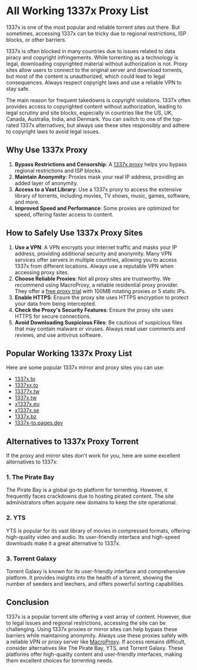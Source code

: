# All Working 1337x Proxy List

1337x is one of the most popular and reliable torrent sites out there. But sometimes, accessing 1337x can be tricky due to regional restrictions, ISP blocks, or other barriers.

1337x is often blocked in many countries due to issues related to data piracy and copyright infringements. While torrenting as a technology is legal, downloading copyrighted material without authorization is not. Proxy sites allow users to connect to the original server and download torrents, but most of the content is unauthorized, which could lead to legal consequences. Always respect copyright laws and use a reliable VPN to stay safe.

The main reason for frequent takedowns is copyright violations. 1337x often provides access to copyrighted content without authorization, leading to legal scrutiny and site blocks, especially in countries like the US, UK, Canada, Australia, India, and Denmark. You can switch to one of the top-rated 1337x alternatives, but always use these sites responsibly and adhere to copyright laws to avoid legal issues.

## Why Use 1337x Proxy

1. **Bypass Restrictions and Censorship**: A [1337x proxy](https://www.macroproxy.com/blog/1337x-proxy) helps you bypass regional restrictions and ISP blocks.
2. **Maintain Anonymity**: Proxies mask your real IP address, providing an added layer of anonymity.
3. **Access to a Vast Library**: Use a 1337x proxy to access the extensive library of torrents, including movies, TV shows, music, games, software, and more.
4. **Improved Speed and Performance**: Some proxies are optimized for speed, offering faster access to content.

## How to Safely Use 1337x Proxy Sites

1. **Use a VPN**: A VPN encrypts your internet traffic and masks your IP address, providing additional security and anonymity. Many VPN services offer servers in multiple countries, allowing you to access 1337x from different locations. Always use a reputable VPN when accessing proxy sites.
2. **Choose Reliable Proxies**: Not all proxy sites are trustworthy. We recommend using MacroProxy, a reliable residential proxy provider. They offer a [free proxy trial](https://www.macroproxy.com/blog/free-proxy-trial) with 100MB rotating proxies or 5 static IPs.
3. **Enable HTTPS**: Ensure the proxy site uses HTTPS encryption to protect your data from being intercepted.
4. **Check the Proxy's Security Features**: Ensure the proxy site uses HTTPS for secure connections.
5. **Avoid Downloading Suspicious Files**: Be cautious of suspicious files that may contain malware or viruses. Always read user comments and reviews, and use antivirus software.

## Popular Working 1337x Proxy List

Here are some popular 1337x mirror and proxy sites you can use:

- [1337x.to](https://1337x.to/)
- [1337xx.to](https://www.1337xx.to/)
- [13377x.tw](https://www.13377x.tw/)
- [1337x.tw](https://www.1337x.tw/)
- [x1337x.eu](https://x1337x.eu/)
- [x1337x.se](https://x1337x.se/)
- [1337x.bz](https://1337x.bz/)
- [1337x-to.pages.dev](https://1337x-to.pages.dev/)

## Alternatives to 1337x Proxy Torrent

If the proxy and mirror sites don't work for you, here are some excellent alternatives to 1337x:

### 1. The Pirate Bay
The Pirate Bay is a global go-to platform for torrenting. However, it frequently faces crackdowns due to hosting pirated content. The site administrators often acquire new domains to keep the site operational.

### 2. YTS
YTS is popular for its vast library of movies in compressed formats, offering high-quality video and audio. Its user-friendly interface and high-speed downloads make it a great alternative to 1337x.

### 3. Torrent Galaxy
Torrent Galaxy is known for its user-friendly interface and comprehensive platform. It provides insights into the health of a torrent, showing the number of seeders and leechers, and offers powerful sorting capabilities.

## Conclusion

1337x is a popular torrent site offering a vast array of content. However, due to legal issues and regional restrictions, accessing the site can be challenging. Using 1337x proxies or mirror sites can help bypass these barriers while maintaining anonymity. Always use these proxies safely with a reliable VPN or proxy server like [MacroProxy](https://www.macroproxy.com/). If access remains difficult, consider alternatives like The Pirate Bay, YTS, and Torrent Galaxy. These platforms offer high-quality content and user-friendly interfaces, making them excellent choices for torrenting needs.
